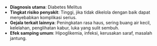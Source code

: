 - **Diagnosis utama**: Diabetes Melitus
- **Tingkat risiko penyakit**: Tinggi, jika tidak dikelola dengan baik dapat menyebabkan komplikasi serius.
- **Gejala terkait lainnya**: Peningkatan rasa haus, sering buang air kecil, kelelahan, penglihatan kabur, luka yang sulit sembuh.
- **Efek samping umum**: Hipoglikemia, infeksi, kerusakan saraf, masalah jantung.